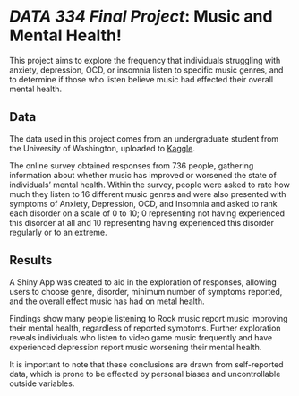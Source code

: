# *DATA 334 Final Project*: Music and Mental Health!

This project aims to explore the frequency that individuals struggling with anxiety, depression, OCD, or insomnia listen to specific music genres, and to determine if those who listen believe music had effected their overall mental health. 

## Data

The data used in this project comes from an undergraduate student from the University of Washington, uploaded to [Kaggle](https://www.kaggle.com/datasets/catherinerasgaitis/mxmh-survey-results?resource=download). 

The online survey obtained responses from 736 people, gathering information about whether music has improved or worsened the state of individuals’ mental health. Within the survey, people were asked to rate how much they listen to 16 different music genres and were also presented with symptoms of Anxiety, Depression, OCD, and Insomnia and asked to rank each disorder on a scale of 0 to 10; 0 representing not having experienced this disorder at all and 10 representing having experienced this disorder regularly or to an extreme.

## Results

A Shiny App was created to aid in the exploration of responses, allowing users to choose genre, disorder, minimum number of symptoms reported, and the overall effect music has had on metal health. 

Findings show many people listening to Rock music report music improving their mental health, regardless of reported symptoms. Further exploration reveals individuals who listen to video game music frequently and have experienced depression report music worsening their mental health.

It is important to note that these conclusions are drawn from self-reported data, which is prone to be effected by personal biases and uncontrollable outside variables.


